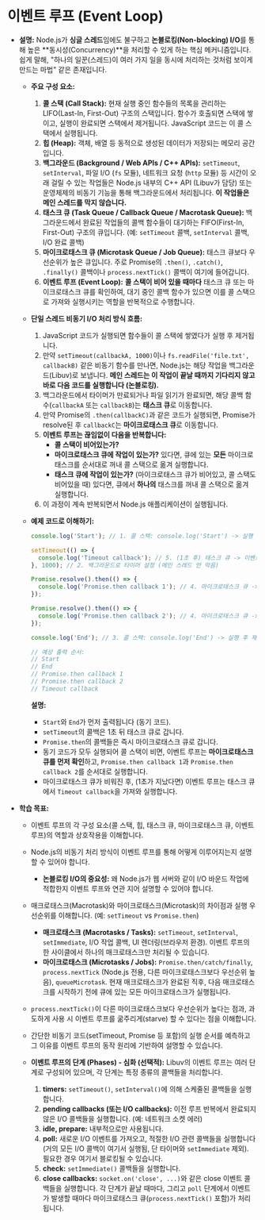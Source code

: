 # 이벤트 루프 (Event Loop)

-   **설명:**
    Node.js가 **싱글 스레드**임에도 불구하고 **논블로킹(Non-blocking) I/O**를 통해 높은 **동시성(Concurrency)**을 처리할 수 있게 하는 핵심 메커니즘입니다. 쉽게 말해, "하나의 일꾼(스레드)이 여러 가지 일을 동시에 처리하는 것처럼 보이게 만드는 마법" 같은 존재입니다.

    -   **주요 구성 요소:**
        1.  **콜 스택 (Call Stack):** 현재 실행 중인 함수들의 목록을 관리하는 LIFO(Last-In, First-Out) 구조의 스택입니다. 함수가 호출되면 스택에 쌓이고, 실행이 완료되면 스택에서 제거됩니다. JavaScript 코드는 이 콜 스택에서 실행됩니다.
        2.  **힙 (Heap):** 객체, 배열 등 동적으로 생성된 데이터가 저장되는 메모리 공간입니다.
        3.  **백그라운드 (Background / Web APIs / C++ APIs):** `setTimeout`, `setInterval`, 파일 I/O (`fs` 모듈), 네트워크 요청 (`http` 모듈) 등 시간이 오래 걸릴 수 있는 작업들은 Node.js 내부의 C++ API (Libuv가 담당) 또는 운영체제의 비동기 기능을 통해 백그라운드에서 처리됩니다. **이 작업들은 메인 스레드를 막지 않습니다.**
        4.  **태스크 큐 (Task Queue / Callback Queue / Macrotask Queue):** 백그라운드에서 완료된 작업들의 콜백 함수들이 대기하는 FIFO(First-In, First-Out) 구조의 큐입니다. (예: `setTimeout` 콜백, `setInterval` 콜백, I/O 완료 콜백)
        5.  **마이크로태스크 큐 (Microtask Queue / Job Queue):** 태스크 큐보다 우선순위가 높은 큐입니다. 주로 Promise의 `.then()`, `.catch()`, `.finally()` 콜백이나 `process.nextTick()` 콜백이 여기에 들어갑니다.
        6.  **이벤트 루프 (Event Loop):** **콜 스택이 비어 있을 때마다** 태스크 큐 또는 마이크로태스크 큐를 확인하여, 대기 중인 콜백 함수가 있으면 이를 콜 스택으로 가져와 실행시키는 역할을 반복적으로 수행합니다.

    -   **단일 스레드 비동기 I/O 처리 방식 흐름:**
        1.  JavaScript 코드가 실행되면 함수들이 콜 스택에 쌓였다가 실행 후 제거됩니다.
        2.  만약 `setTimeout(callbackA, 1000)`이나 `fs.readFile('file.txt', callbackB)` 같은 비동기 함수를 만나면, Node.js는 해당 작업을 백그라운드(Libuv)로 보냅니다. **메인 스레드는 이 작업이 끝날 때까지 기다리지 않고 바로 다음 코드를 실행합니다 (논블로킹).**
        3.  백그라운드에서 타이머가 만료되거나 파일 읽기가 완료되면, 해당 콜백 함수(`callbackA` 또는 `callbackB`)는 **태스크 큐**로 이동합니다.
        4.  만약 Promise의 `.then(callbackC)`과 같은 코드가 실행되면, Promise가 resolve된 후 `callbackC`는 **마이크로태스크 큐**로 이동합니다.
        5.  **이벤트 루프는 끊임없이 다음을 반복합니다:**
            -   **콜 스택이 비어있는가?**
            -   **마이크로태스크 큐에 작업이 있는가?** 있다면, 큐에 있는 **모든** 마이크로태스크를 순서대로 꺼내 콜 스택으로 옮겨 실행합니다.
            -   **태스크 큐에 작업이 있는가?** (마이크로태스크 큐가 비어있고, 콜 스택도 비어있을 때) 있다면, 큐에서 **하나의** 태스크를 꺼내 콜 스택으로 옮겨 실행합니다.
        6.  이 과정이 계속 반복되면서 Node.js 애플리케이션이 실행됩니다.

    -   **예제 코드로 이해하기:**
        ```javascript
        console.log('Start'); // 1. 콜 스택: console.log('Start') -> 실행 후 제거

        setTimeout(() => {
          console.log('Timeout callback'); // 5. (1초 후) 태스크 큐 -> 이벤트 루프 -> 콜 스택 -> 실행
        }, 1000); // 2. 백그라운드로 타이머 설정 (메인 스레드 안 막음)

        Promise.resolve().then(() => {
          console.log('Promise.then callback 1'); // 4. 마이크로태스크 큐 -> 이벤트 루프 -> 콜 스택 -> 실행
        });

        Promise.resolve().then(() => {
          console.log('Promise.then callback 2'); // 4. 마이크로태스크 큐 -> 이벤트 루프 -> 콜 스택 -> 실행
        });

        console.log('End'); // 3. 콜 스택: console.log('End') -> 실행 후 제거

        // 예상 출력 순서:
        // Start
        // End
        // Promise.then callback 1
        // Promise.then callback 2
        // Timeout callback
        ```
        **설명:**
        - `Start`와 `End`가 먼저 출력됩니다 (동기 코드).
        - `setTimeout`의 콜백은 1초 뒤 태스크 큐로 갑니다.
        - `Promise.then`의 콜백들은 즉시 마이크로태스크 큐로 갑니다.
        - 동기 코드가 모두 실행되어 콜 스택이 비면, 이벤트 루프는 **마이크로태스크 큐를 먼저 확인**하고, `Promise.then callback 1`과 `Promise.then callback 2`를 순서대로 실행합니다.
        - 마이크로태스크 큐가 비워진 후, (1초가 지났다면) 이벤트 루프는 태스크 큐에서 `Timeout callback`을 가져와 실행합니다.

-   **학습 목표:**
    -   이벤트 루프의 각 구성 요소(콜 스택, 힙, 태스크 큐, 마이크로태스크 큐, 이벤트 루프)의 역할과 상호작용을 이해합니다.
    -   Node.js의 비동기 처리 방식이 이벤트 루프를 통해 어떻게 이루어지는지 설명할 수 있어야 합니다.
        -   **논블로킹 I/O의 중요성:** 왜 Node.js가 웹 서버와 같이 I/O 바운드 작업에 적합한지 이벤트 루프와 연관 지어 설명할 수 있어야 합니다.
    -   매크로태스크(Macrotask)와 마이크로태스크(Microtask)의 차이점과 실행 우선순위를 이해합니다. (예: `setTimeout` vs `Promise.then`)
        -   **매크로태스크 (Macrotasks / Tasks):** `setTimeout`, `setInterval`, `setImmediate`, I/O 작업 콜백, UI 렌더링(브라우저 환경). 이벤트 루프의 한 사이클에서 하나의 매크로태스크만 처리될 수 있습니다.
        -   **마이크로태스크 (Microtasks / Jobs):** `Promise.then/catch/finally`, `process.nextTick` (Node.js 전용, 다른 마이크로태스크보다 우선순위 높음), `queueMicrotask`. 현재 매크로태스크가 완료된 직후, 다음 매크로태스크를 시작하기 전에 큐에 있는 모든 마이크로태스크가 실행됩니다.
    -   `process.nextTick()`이 다른 마이크로태스크보다 우선순위가 높다는 점과, 과도하게 사용 시 이벤트 루프를 굶주리게(starve) 할 수 있다는 점을 이해합니다.
    -   간단한 비동기 코드(setTimeout, Promise 등 포함)의 실행 순서를 예측하고 그 이유를 이벤트 루프의 동작 원리에 기반하여 설명할 수 있습니다.

    -   **이벤트 루프의 단계 (Phases) - 심화 (선택적):**
        Libuv의 이벤트 루프는 여러 단계로 구성되어 있으며, 각 단계는 특정 종류의 콜백들을 처리합니다.
        1.  **timers:** `setTimeout()`, `setInterval()`에 의해 스케줄된 콜백들을 실행합니다.
        2.  **pending callbacks (또는 I/O callbacks):** 이전 루프 반복에서 완료되지 않은 I/O 콜백들을 실행합니다. (예: 네트워크 소켓 에러)
        3.  **idle, prepare:** 내부적으로만 사용됩니다.
        4.  **poll:** 새로운 I/O 이벤트를 가져오고, 적절한 I/O 관련 콜백들을 실행합니다 (거의 모든 I/O 콜백이 여기서 실행됨, 단 타이머와 `setImmediate` 제외). 필요한 경우 여기서 블로킹될 수 있습니다.
        5.  **check:** `setImmediate()` 콜백들을 실행합니다.
        6.  **close callbacks:** `socket.on('close', ...)`와 같은 close 이벤트 콜백들을 실행합니다.
        각 단계가 끝날 때마다, 그리고 `poll` 단계에서 이벤트가 발생할 때마다 마이크로태스크 큐(`process.nextTick()` 포함)가 처리됩니다.